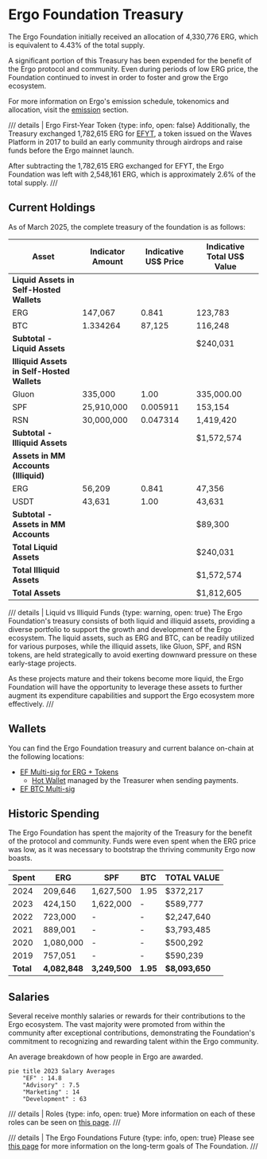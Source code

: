 # Ergo Foundation Treasury

The Ergo Foundation initially received an allocation of 4,330,776 ERG, which is equivalent to 4.43% of the total supply.

A significant portion of this Treasury has been expended for the benefit of the Ergo protocol and community. Even during periods of low ERG price, the Foundation continued to invest in order to foster and grow the Ergo ecosystem.

For more information on Ergo's emission schedule, tokenomics and allocation, visit the [emission](emission.md) section.


/// details | Ergo First-Year Token
     {type: info, open: false}
Additionally, the Treasury exchanged 1,782,615 ERG for [EFYT](efyt.md), a token issued on the Waves Platform in 2017 to build an early community through airdrops and raise funds before the Ergo mainnet launch.

After subtracting the 1,782,615 ERG exchanged for EFYT, the Ergo Foundation was left with 2,548,161 ERG, which is approximately 2.6% of the total supply.
///



## Current Holdings

As of March 2025, the complete treasury of the foundation is as follows:

| Asset | Indicator Amount | Indicative US$ Price | Indicative Total US$ Value |
|-------|------------------|----------------------|----------------------------|
| **Liquid Assets in Self-Hosted Wallets** |
| ERG | 147,067 | 0.841 | 123,783 |
| BTC | 1.334264 | 87,125 | 116,248 |
| **Subtotal - Liquid Assets** | | | $240,031 | 240,031
| **Illiquid Assets in Self-Hosted Wallets** |
| Gluon | 335,000 | 1.00 | 335,000.00 |
| SPF | 25,910,000 | 0.005911 | 153,154 |
| RSN | 30,000,000 | 0.047314 | 1,419,420 |
| **Subtotal - Illiquid Assets** | | | $1,572,574 |
| **Assets in MM Accounts (Illiquid)** |
| ERG | 56,209 | 0.841 | 47,356 |
| USDT | 43,631 | 1.00 | 43,631 |
| **Subtotal - Assets in MM Accounts** | | | $89,300 |
| **Total Liquid Assets** | | | $240,031 |
| **Total Illiquid Assets** | | | $1,572,574 |
| **Total Assets** | | | $1,812,605 |

/// details | Liquid vs Illiquid Funds
     {type: warning, open: true}
The Ergo Foundation's treasury consists of both liquid and illiquid assets, providing a diverse portfolio to support the growth and development of the Ergo ecosystem. The liquid assets, such as ERG and BTC, can be readily utilized for various purposes, while the illiquid assets, like Gluon, SPF, and RSN tokens, are held strategically to avoid exerting downward pressure on these early-stage projects.

As these projects mature and their tokens become more liquid, the Ergo Foundation will have the opportunity to leverage these assets to further augment its expenditure capabilities and support the Ergo ecosystem more effectively.
///

## Wallets

You can find the Ergo Foundation treasury and current balance on-chain at the following locations:

- [EF Multi-sig for ERG + Tokens](https://ergexplorer.com/addresses#2BggBDgr9n9geTKjCJBCEWMReb2i7wcocw7fjVd3QyM7qFMtmVHyoFr78kChAxGekJxUTZru2aMjyZKcVoPfHX5d12RqNrnEAgzGqUCoJ2v9xCqmT75V5xdhT1JBqQbeRKJZT4XGMg7hZAqVvbMsQF26nkWRPqiCqPoKfy7GZw9zuvr15qaqbB2ZcZXaGTrvqDN2o15SRTJwvVADDx2inzrk3U25cdjFWYBc6ECKSjmYpPWL8fn4msxsBZKNiGbP8vDrYWqQuPtMwJ5Ag)
     - [Hot Wallet](https://ergexplorer.com/addresses#9g1ReLmsbGevkTjfPGMdRMoFRdrAVskZVmSBpaEdVW2DfG4HDWm) managed by the Treasurer when sending payments.
- [EF BTC Multi-sig](https://www.blockchain.com/explorer/addresses/BTC/bc1qhps44rcl0rln47te839wr5rx25z624gawsgdye0cs4m0pq2mkhnq8dmkkc)



## Historic Spending

The Ergo Foundation has spent the majority of the Treasury for the benefit of the protocol and community. Funds were even spent when the ERG price was low, as it was necessary to bootstrap the thriving community Ergo now boasts.

<!--TODO: Yearly figures don't add up to total difference between total allocation & spending, 90k difference, probably missed a tx -->


| **Spent** | **ERG**      | **SPF**       | **BTC**     | **TOTAL VALUE**   |
|-----------|--------------|---------------|-------------|-------------------|
| 2024      | 209,646      | 1,627,500     | 1.95        | $372,217          |
| 2023      | 424,150      | 1,622,000     | -           | $589,777          |
| 2022      | 723,000      | -             | -           | $2,247,640        |
| 2021      | 889,001      | -             | -           | $3,793,485        |
| 2020      | 1,080,000    | -             | -           | $500,292          |
| 2019      | 757,051      | -             | -           | $590,239          |
| **Total** | **4,082,848**| **3,249,500** | **1.95**    | **$8,093,650**    |

<!--
Here’s the updated table with the **December note added**:

| Month      | ERG (USD)   | SPF (USD) | BTC (USD) | Total (USD) | Notes                            |
|------------|-------------|-----------|-----------|-------------|-----------------------------------|
| January    | $30,406.77  | $0.00     | $0.00     | $30,406.77  |                                   |
| February   | $15,300.09  | $0.00     | $0.00     | $15,300.09  |                                   |
| March      | $15,750.09  | $0.00     | $0.00     | $15,750.09  |                                   |
| April      | $7.57       | $0.00     | $16,925.13| $16,932.70  |                                   |
| May        | $38,899.80  | $0.00     | $0.00     | $38,899.80  | 20k to MEXC                       |
| June       | $44,524.81  | $837.00   | $0.00     | $45,361.81  | Includes large tx from 01/07      |
| July       | $23,968.81  | $2,169.00 | $0.00     | $26,137.81  | 49,472 ERG for ERGOHACK           |
| September  | $2,925.00   | $1,440.00 | $0.00     | $4,365.00   |                                   |
| October    | $6,703.20   | $1,260.00 | $14,923.61| $22,886.81  |                                   |
| November   | $5,140.00   | $1,635.20 | $25,664.91| $32,440.11  | 8k ERG MM                          |
| December   | $4,706.80   | $2,066.40 | $21,797.59| $28,570.79  | $15k for Hackathon/MiningGrant    |
| **Total**  | **$283,498.94** | **$9,407.60** | **$79,311.24** | **$372,217.78** |                                   |

Let me know if you'd like to include projections, comparisons, or fund balance summaries next.
-->

<!--
Outdated, included in table above
In addition to the direct ERG spending above in 2023, 

- 972,000 SPF was liquidated for 43,020 ERG 
- 650,000 SPF was paid as compensation ($21,000)
- 160,000 SPF was donated to the [Sigmanauts](sigmanauts.md) Treasury
- Totaling 1,622,000 SPF 
-->

## Salaries

Several receive monthly salaries or rewards for their contributions to the Ergo ecosystem. The vast majority were promoted from within the community after exceptional contributions, demonstrating the Foundation's commitment to recognizing and rewarding talent within the Ergo community.

An average breakdown of how people in Ergo are awarded.

```mermaid
pie title 2023 Salary Averages
    "EF" : 14.8
    "Advisory" : 7.5
    "Marketing" : 14
    "Development" : 63
```

/// details | Roles
     {type: info, open: true}
More information on each of these roles can be seen on [this page](ef-scope.md#key-areas-of-focus).
///


/// details | The Ergo Foundations Future
     {type: info, open: true}
Please see [this page](ef-future.md) for more information on the long-term goals of The Foundation.
///
